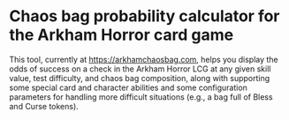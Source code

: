 # Chaos bag probability calculator for the Arkham Horror card game

This tool, currently at https://arkhamchaosbag.com, helps you display the odds of success on a check in the Arkham Horror LCG at any given skill value, test difficulty, and chaos bag composition, along with supporting some special card and character abilities and some configuration parameters for handling more difficult situations (e.g., a bag full of Bless and Curse tokens).

